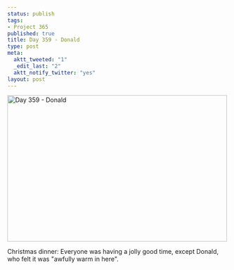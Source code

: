 ```yaml
--- 
status: publish
tags: 
- Project 365
published: true
title: Day 359 - Donald
type: post
meta: 
  aktt_tweeted: "1"
  _edit_last: "2"
  aktt_notify_twitter: "yes"
layout: post
---
```

<a href="http://www.flickr.com/photos/freeed/6572727405/" title="Day 359 - Donald by Fred​, on Flickr"><img src="http://farm8.staticflickr.com/7150/6572727405_eb8f52609f.jpg" width="500" height="333" alt="Day 359 - Donald"/></a>

Christmas dinner: Everyone was having a jolly good time, except Donald, who felt it was "awfully warm in here".
